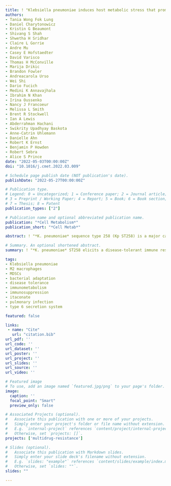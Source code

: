 ```yaml
---
title: ! "Klebsiella pneumoniae induces host metabolic stress that promotes tolerance to pulmonary infection"
authors:
- Tania Wong Fok Lung
- Daniel Charytonowicz
- Kristin G Beaumont
- Shivang S Shah
- Shwetha H Sridhar
- Claire L Gorrie
- Andre Mu
- Casey E Hofstaedter
- David Varisco
- Thomas H McConville
- Marija Drikic
- Brandon Fowler
- Andreacarola Urso
- Wei Shi
- Dario Fucich
- Medini K Annavajhala
- Ibrahim N Khan
- Irina Oussenko
- Nancy J Francoeur
- Melissa L Smith
- Brent R Stockwell
- Ian A Lewis
- Abderrahman Hachani
- Swikrity Upadhyay Baskota
- Anne-Catrin Uhlemann
- Danielle Ahn
- Robert K Ernst
- Benjamin P Howden
- Robert Sebra
- Alice S Prince
date: "2022-05-03T00:00:00Z"
doi: "10.1016/j.cmet.2022.03.009"

# Schedule page publish date (NOT publication's date).
publishDate: "2022-05-27T00:00:00Z"

# Publication type.
# Legend: 0 = Uncategorized; 1 = Conference paper; 2 = Journal article;
# 3 = Preprint / Working Paper; 4 = Report; 5 = Book; 6 = Book section;
# 7 = Thesis; 8 = Patent
publication_types: ["2"]

# Publication name and optional abbreviated publication name.
publication: "*Cell Metabolism*"
publication_short: "*Cell Metab*"

abstract: ! "*K. pneumoniae* sequence type 258 (Kp ST258) is a major cause of healthcare-associated pneumonia. However, it remains unclear how it causes protracted courses of infection in spite of its expression of immunostimulatory lipopolysaccharide, which should activate a brisk inflammatory response and bacterial clearance. We predicted that the metabolic stress induced by the bacteria in the host cells shapes an immune response that tolerates infection. We combined in situ metabolic imaging and transcriptional analyses to demonstrate that Kp ST258 activates host glutaminolysis and fatty acid oxidation. This response creates an oxidant-rich microenvironment conducive to the accumulation of anti-inflammatory myeloid cells. In this setting, metabolically active Kp ST258 elicits a disease-tolerant immune response. The bacteria, in turn, adapt to airway oxidants by upregulating the type VI secretion system, which is highly conserved across ST258 strains worldwide. Thus, much of the global success of Kp ST258 in hospital settings can be explained by the metabolic activity provoked in the host that promotes disease tolerance."  

# Summary. An optional shortened abstract.
summary: ! "*K. pneumoniae* ST258 elicits a disease-tolerant immune response and adapts to the host airway, enabling its global success"  

tags:
- Klebsiella pneumoniae
- M2 macrophages
- MDSCs
- bacterial adaptation
- disease tolerance
- immunometabolism
- immunosuppression
- itaconate
- pulmonary infection
- type 6 secretion system

featured: false

links:
 - name: "Cite"
   url: "citation.bib"
url_pdf: ''
url_code: ''
url_dataset: ''
url_poster: ''
url_project: ''
url_slides: ''
url_source: ''
url_video: ''

# Featured image
# To use, add an image named `featured.jpg/png` to your page's folder. 
image:
  caption: ''
  focal_point: "Smart"
  preview_only: false

# Associated Projects (optional).
#   Associate this publication with one or more of your projects.
#   Simply enter your project's folder or file name without extension.
#   E.g. `internal-project` references `content/project/internal-project/index.md`.
#   Otherwise, set `projects: []`.
projects: ['multidrug-resistance']

# Slides (optional).
#   Associate this publication with Markdown slides.
#   Simply enter your slide deck's filename without extension.
#   E.g. `slides: "example"` references `content/slides/example/index.md`.
#   Otherwise, set `slides: ""`.
slides: ""

---
```

